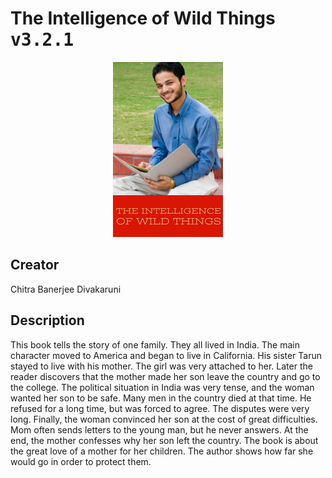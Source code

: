 
# The Intelligence of Wild Things <kbd>v3.2.1</kbd>

<center>
  <img src="./cover-1024.jpg"/>
</center>

## Creator
Chitra Banerjee Divakaruni

## Description
This book tells the story of one family. They all lived in India. The main character moved to America and began to live in California. His sister Tarun stayed to live with his mother. The girl was very attached to her. Later the reader discovers that the mother made her son leave the country and go to the college.  The political situation in India was very tense, and the woman wanted her son to be safe. Many men in the country died at that time. He refused for a long time, but was forced to agree. The disputes were very long. Finally, the woman convinced her son at the cost of great difficulties. Mom often sends letters to the young man, but he never answers. At the end, the mother confesses why her son left the country. The book is about the great love of a mother for her children. The author shows how far she would go in order to protect them.
